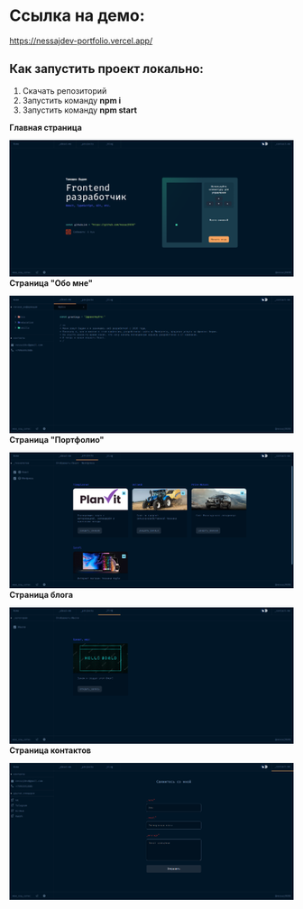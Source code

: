 <h1>Ссылка на демо:</h1>
<a href="https://nessajdev-portfolio.vercel.app/">https://nessajdev-portfolio.vercel.app/</a>
<h2>Как запустить проект локально:</h2>
<ol>
<li>Скачать репозиторий</li>
<li>Запустить команду <b>npm i</b></li>
<li>Запустить команду <b>npm start</b></li>
</ol>
<b>Главная страница</b>

![Image alt](https://github.com/nessaj9698/portfolio/blob/main/src/assets/img/Главная.png)
<b>Страница "Обо мне"</b>

![Image alt](https://github.com/nessaj9698/portfolio/blob/main/src/assets/img/Обо%20мне.png)
<b>Страница "Портфолио"</b>

![Image alt](https://github.com/nessaj9698/portfolio/blob/main/src/assets/img/Портфолио.png)
<b>Страница блога</b>

![Image alt](https://github.com/nessaj9698/portfolio/blob/main/src/assets/img/Блог.png)
<b>Страница контактов</b>

![Image alt](https://github.com/nessaj9698/portfolio/blob/main/src/assets/img/Контакты.png)
